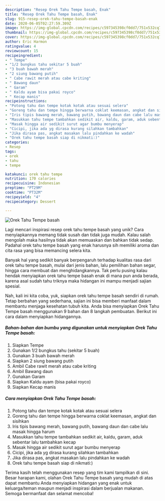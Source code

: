 ```yaml
---
description: "Resep Orek Tahu Tempe basah, Enak"
title: "Resep Orek Tahu Tempe basah, Enak"
slug: 915-resep-orek-tahu-tempe-basah-enak
date: 2020-06-05T02:27:59.309Z
image: https://img-global.cpcdn.com/recipes/c597345398cf0dd7/751x532cq70/orek-tahu-tempe-basah-foto-resep-utama.jpg
thumbnail: https://img-global.cpcdn.com/recipes/c597345398cf0dd7/751x532cq70/orek-tahu-tempe-basah-foto-resep-utama.jpg
cover: https://img-global.cpcdn.com/recipes/c597345398cf0dd7/751x532cq70/orek-tahu-tempe-basah-foto-resep-utama.jpg
author: Eric Harmon
ratingvalue: 4
reviewcount: 15
recipeingredient:
- " Tempe"
- "1/2 bungkus tahu sekitar 5 buah"
- "3 buah bawah merah"
- "2 siung bawang putih"
- " Cabe rawit merah atau cabe kriting"
- " Bawang daun"
- " Garam"
- " Kaldu ayam bisa pakai royco"
- " Kecap manis"
recipeinstructions:
- "Potong tahu dan tempe kotak kotak atau sesuai selera"
- "Goreng tahu dan tempe hingga berwarna coklat keemasan, angkat dan sisihkan"
- "Iris tipis bawang merah, bawang putih, bawang daun dan cabe lalu masak hingga harum"
- "Masukkan tahu tempe tambahkan sedikit air, kaldu, garam, aduk sebentar lalu tambahkan kecap"
- "Masak hingga air sedikit surut agar bumbu menyerap"
- "Cicipi, jika ada yg dirasa kurang silahkan tambahkan"
- "Jika dirasa pas, angkat masakan lalu pindahkan ke wadah"
- "Orek tahu tempe basah siap di nikmati:)"
categories:
- Resep
tags:
- orek
- tahu
- tempe

katakunci: orek tahu tempe 
nutrition: 170 calories
recipecuisine: Indonesian
preptime: "PT29M"
cooktime: "PT32M"
recipeyield: "4"
recipecategory: Dessert

---
```



![Orek Tahu Tempe basah](https://img-global.cpcdn.com/recipes/c597345398cf0dd7/751x532cq70/orek-tahu-tempe-basah-foto-resep-utama.jpg)

Lagi mencari inspirasi resep orek tahu tempe basah yang unik? Cara menyiapkannya memang tidak susah dan tidak juga mudah. Kalau salah mengolah maka hasilnya tidak akan memuaskan dan bahkan tidak sedap. Padahal orek tahu tempe basah yang enak harusnya sih memiliki aroma dan cita rasa yang bisa memancing selera kita.

Banyak hal yang sedikit banyak berpengaruh terhadap kualitas rasa dari orek tahu tempe basah, mulai dari jenis bahan, lalu pemilihan bahan segar, hingga cara membuat dan menghidangkannya. Tak perlu pusing kalau hendak menyiapkan orek tahu tempe basah enak di mana pun anda berada, karena asal sudah tahu triknya maka hidangan ini mampu menjadi sajian spesial.




Nah, kali ini kita coba, yuk, siapkan orek tahu tempe basah sendiri di rumah. Tetap berbahan yang sederhana, sajian ini bisa memberi manfaat dalam membantu menjaga kesehatan tubuh kita. Anda bisa menyiapkan Orek Tahu Tempe basah menggunakan 9 bahan dan 8 langkah pembuatan. Berikut ini cara dalam menyiapkan hidangannya.

<!--inarticleads1-->

##### Bahan-bahan dan bumbu yang digunakan untuk menyiapkan Orek Tahu Tempe basah:

1. Siapkan  Tempe
1. Gunakan 1/2 bungkus tahu (sekitar 5 buah)
1. Gunakan 3 buah bawah merah
1. Siapkan 2 siung bawang putih
1. Ambil  Cabe rawit merah atau cabe kriting
1. Ambil  Bawang daun
1. Gunakan  Garam
1. Siapkan  Kaldu ayam (bisa pakai royco)
1. Siapkan  Kecap manis




<!--inarticleads2-->

##### Cara menyiapkan Orek Tahu Tempe basah:

1. Potong tahu dan tempe kotak kotak atau sesuai selera
1. Goreng tahu dan tempe hingga berwarna coklat keemasan, angkat dan sisihkan
1. Iris tipis bawang merah, bawang putih, bawang daun dan cabe lalu masak hingga harum
1. Masukkan tahu tempe tambahkan sedikit air, kaldu, garam, aduk sebentar lalu tambahkan kecap
1. Masak hingga air sedikit surut agar bumbu menyerap
1. Cicipi, jika ada yg dirasa kurang silahkan tambahkan
1. Jika dirasa pas, angkat masakan lalu pindahkan ke wadah
1. Orek tahu tempe basah siap di nikmati:)




Terima kasih telah menggunakan resep yang tim kami tampilkan di sini. Besar harapan kami, olahan Orek Tahu Tempe basah yang mudah di atas dapat membantu Anda menyiapkan hidangan yang enak untuk keluarga/teman maupun menjadi inspirasi dalam berjualan makanan. Semoga bermanfaat dan selamat mencoba!
